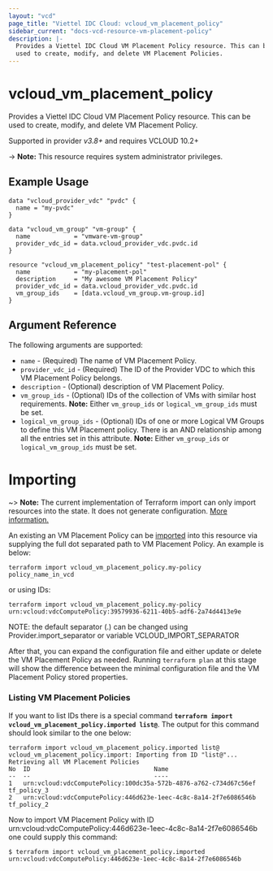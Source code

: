 ```yaml
---
layout: "vcd"
page_title: "Viettel IDC Cloud: vcloud_vm_placement_policy"
sidebar_current: "docs-vcd-resource-vm-placement-policy"
description: |-
  Provides a Viettel IDC Cloud VM Placement Policy resource. This can be
  used to create, modify, and delete VM Placement Policies.
---
```


# vcloud\_vm\_placement\_policy

Provides a Viettel IDC Cloud VM Placement Policy resource. This can be used to create, modify, and delete VM Placement Policy.

Supported in provider *v3.8+* and requires VCLOUD 10.2+

-> **Note:** This resource requires system administrator privileges.

## Example Usage

```hcl
data "vcloud_provider_vdc" "pvdc" {
  name = "my-pvdc"
}

data "vcloud_vm_group" "vm-group" {
  name            = "vmware-vm-group"
  provider_vdc_id = data.vcloud_provider_vdc.pvdc.id
}

resource "vcloud_vm_placement_policy" "test-placement-pol" {
  name            = "my-placement-pol"
  description     = "My awesome VM Placement Policy"
  provider_vdc_id = data.vcloud_provider_vdc.pvdc.id
  vm_group_ids    = [data.vcloud_vm_group.vm-group.id]
}
```
## Argument Reference

The following arguments are supported:

* `name` - (Required) The name of VM Placement Policy.
* `provider_vdc_id` - (Required) The ID of the Provider VDC to which this VM Placement Policy belongs.
* `description` - (Optional) description of VM Placement Policy.
* `vm_group_ids` - (Optional) IDs of the collection of VMs with similar host requirements. **Note:** Either `vm_group_ids` or `logical_vm_group_ids` must be set.
* `logical_vm_group_ids` - (Optional) IDs of one or more Logical VM Groups to define this VM Placement policy. There is an AND relationship among all the entries set in this attribute. **Note:** Either `vm_group_ids` or `logical_vm_group_ids` must be set.

# Importing

~> **Note:** The current implementation of Terraform import can only import resources into the state.
It does not generate configuration. [More information.](https://www.terraform.io/docs/import/)

An existing an VM Placement Policy can be [imported][docs-import] into this resource
via supplying the full dot separated path to VM Placement Policy. An example is
below:

```
terraform import vcloud_vm_placement_policy.my-policy policy_name_in_vcd
```
or using IDs:
```
terraform import vcloud_vm_placement_policy.my-policy urn:vcloud:vdcComputePolicy:39579936-6211-40b5-adf6-2a74d4413e9e
```

NOTE: the default separator (.) can be changed using Provider.import_separator or variable VCLOUD_IMPORT_SEPARATOR

[docs-import]:https://www.terraform.io/docs/import/

After that, you can expand the configuration file and either update or delete the VM Placement Policy as needed. Running `terraform plan`
at this stage will show the difference between the minimal configuration file and the VM Placement Policy stored properties.

### Listing VM Placement Policies

If you want to list IDs there is a special command **`terraform import vcloud_vm_placement_policy.imported list@`**. 
The output for this command should look similar to the one below:

```
terraform import vcloud_vm_placement_policy.imported list@
vcloud_vm_placement_policy.import: Importing from ID "list@"...
Retrieving all VM Placement Policies
No	ID									Name	
--	--									----	
1	urn:vcloud:vdcComputePolicy:100dc35a-572b-4876-a762-c734d67c56ef	tf_policy_3
2	urn:vcloud:vdcComputePolicy:446d623e-1eec-4c8c-8a14-2f7e6086546b	tf_policy_2

```

Now to import VM Placement Policy with ID urn:vcloud:vdcComputePolicy:446d623e-1eec-4c8c-8a14-2f7e6086546b one could supply this command:

```shell
$ terraform import vcloud_vm_placement_policy.imported urn:vcloud:vdcComputePolicy:446d623e-1eec-4c8c-8a14-2f7e6086546b
```
